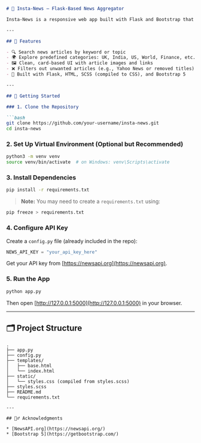 
````markdown
# 📰 Insta-News – Flask-Based News Aggregator

Insta-News is a responsive web app built with Flask and Bootstrap that allows users to search and view the latest news across various categories like UK, India, US, Technology, Finance, and more. It fetches real-time data using the [NewsAPI.org](https://newsapi.org/) service.

---

## 🌟 Features

- 🔍 Search news articles by keyword or topic
- 🌍 Explore predefined categories: UK, India, US, World, Finance, etc.
- 🖼️ Clean, card-based UI with article images and links
- ❌ Filters out unwanted articles (e.g., Yahoo News or removed titles)
- 🧱 Built with Flask, HTML, SCSS (compiled to CSS), and Bootstrap 5

---

## 🚀 Getting Started

### 1. Clone the Repository

```bash
git clone https://github.com/your-username/insta-news.git
cd insta-news
````

### 2. Set Up Virtual Environment (Optional but Recommended)

```bash
python3 -m venv venv
source venv/bin/activate  # on Windows: venv\Scripts\activate
```

### 3. Install Dependencies

```bash
pip install -r requirements.txt
```

> **Note:** You may need to create a `requirements.txt` using:

```bash
pip freeze > requirements.txt
```

### 4. Configure API Key

Create a `config.py` file (already included in the repo):

```python
NEWS_API_KEY = "your_api_key_here"
```

Get your API key from [https://newsapi.org](https://newsapi.org).

### 5. Run the App

```bash
python app.py
```

Then open [http://127.0.0.1:5000](http://127.0.0.1:5000) in your browser.

---

## 🗂️ Project Structure

```
.
├── app.py
├── config.py
├── templates/
│   ├── base.html
│   └── index.html
├── static/
│   └── styles.css (compiled from styles.scss)
├── styles.scss
├── README.md
└── requirements.txt

---

## 🙋‍♂️ Acknowledgments

* [NewsAPI.org](https://newsapi.org/)
* [Bootstrap 5](https://getbootstrap.com/)


